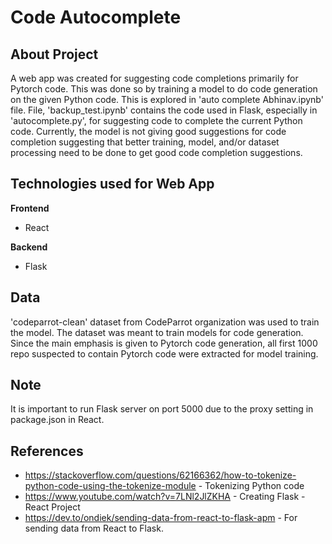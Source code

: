 # Code Autocomplete
## About Project
A web app was created for suggesting code completions primarily for Pytorch code. This was done so by training a model to do code generation on the given Python code. This is explored in 'auto complete Abhinav.ipynb' file. File, 'backup_test.ipynb' contains the code used in Flask, especially in 'autocomplete.py', for suggesting code to complete the current Python code. Currently, the model is not giving good suggestions for code completion suggesting that better training, model, and/or dataset processing need to be done to get good code completion suggestions.

## Technologies used for Web App
<b>Frontend</b>
- React

<b>Backend</b>
- Flask

## Data
'codeparrot-clean' dataset from CodeParrot organization was used to train the model. The dataset was meant to train models for code generation. Since the main emphasis is given to Pytorch code generation, all first 1000 repo suspected to contain Pytorch code were extracted for model training.

## Note
It is important to run Flask server on port 5000 due to the proxy setting in package.json in React.

## References
- https://stackoverflow.com/questions/62166362/how-to-tokenize-python-code-using-the-tokenize-module - Tokenizing Python code
- https://www.youtube.com/watch?v=7LNl2JlZKHA - Creating Flask - React Project
- https://dev.to/ondiek/sending-data-from-react-to-flask-apm - For sending data from React to Flask.
